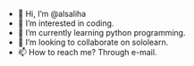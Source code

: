 - 👋 Hi, I’m @alsaliha
- 👀 I’m interested in coding.
- 🌱 I’m currently learning python programming.
- 💞️ I’m looking to collaborate on sololearn.
- 📫 How to reach me? Through e-mail.

<!---
alsaliha/alsaliha is a ✨ special ✨ repository because its `README.md` (this file) appears on your GitHub profile.
You can click the Preview link to take a look at your changes.
--->
